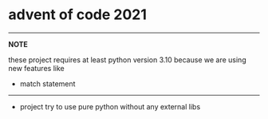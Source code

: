 # advent of code 2021
---
**NOTE**

these project requires at least python version 3.10 because we are using new features like  
* match statement
---

* project try to use pure python without any external libs
